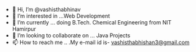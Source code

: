 - 👋 Hi, I’m @vashisthabhinav
- 👀 I’m interested in ...Web Development
- 🌱 I’m currently ... doing B.Tech. Chemical Engineering from NIT Hamirpur
- 💞️ I’m looking to collaborate on ... Java Projects
- 📫 How to reach me .. .My e-mail id is- vashisthabhishan3@gmail.com

<!---
vashisthabhinav/vashisthabhinav is a ✨ special ✨ repository because its `README.md` (this file) appears on your GitHub profile.
You can click the Preview link to take a look at your changes.
--->
